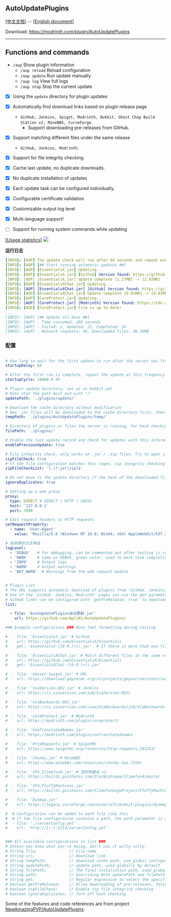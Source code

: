 ## AutoUpdatePlugins

[[中文文档]](https://github.com/ApliNi/AutoUpdatePlugins/blob/main/README.md) -- [[English document]](https://github.com/ApliNi/AutoUpdatePlugins/blob/main/README_EN.md)

Download: https://modrinth.com/plugin/AutoUpdatePlugins

---

## Functions and commands
- `/aup` Show plugin information
    - `/aup reload` Reload configuration
    - `/aup update` Run update manually
    - `/aup log` View full logs
    - `/aup stop` Stop the current update


- [x] Using the `update` directory for plugin updates
- [x] Automatically find download links based on plugin release page
    - `GitHub, Jenkins, Spigot, Modrinth, Bukkit, Ghost Chop Build Station v2, MineBBS, CurseForge`.
        - Support downloading pre-releases from GitHub.
- [x] Support matching different files under the same release
    - `GitHub, Jenkins, Modrinth`.
- [x] Support for file integrity checking
- [x] Cache last update, no duplicate downloads.
- [x] No duplicate installation of updates
- [x] Each update task can be configured individually.
- [x] Configurable certificate validation
- [x] Customizable output log level
- [x] Multi-language support!
- [ ] Support for running system commands while updating


[[Usage statistics]](https://bstats.org/plugin/bukkit/ApliNi-AutoUpdatePlugins/20629)
<a href="https://bstats.org/plugin/bukkit/ApliNi-AutoUpdatePlugins/20629">![](https://bstats.org/signatures/bukkit/ApliNi-AutoUpdatePlugins.svg)</a>

**运行日志**
```yaml
[INFO]: [AUP] The update check will run after 64 seconds and repeat every 14400 seconds.
[INFO]: [AUP] [## Start running automatic updates ##]
[INFO]: [AUP] [EssentialsX.jar] Updating...
[INFO]: [AUP] [EssentialsX.jar] [Github] Version found: https://github.com/EssentialsX/Essentials/releases/download/2.20.1/EssentialsX-2.20.1. jar
[INFO]: [AUP] [EssentialsX.jar] Update complete [1.17MB] -> [2.92MB]
[INFO]: [AUP] [EssentialsXChat.jar] Updating...
[INFO]: [AUP] [EssentialsXChat.jar] [Github] Version found: https://github.com/EssentialsX/Essentials/releases/download/2.20.1/EssentialsXChat- 2.20.1.jar
[INFO]: [AUP] [EssentialsXChat.jar] Update complete [0.01MB] -> [0.01MB]
[INFO]: [AUP] [CoreProtect.jar] Updating...
[INFO]: [AUP] [CoreProtect.jar] [Modrinth] Version found: https://cdn.modrinth.com/data/Lu3KuzdV/versions/w3P6ufP1/CoreProtect-22.2.jar
[INFO]: [AUP] [CoreProtect.jar] file is up to date!
...
[INFO]: [AUP] [## Update all done ##]
[INFO]: [AUP] - Time consumed: 268 seconds
[INFO]: [AUP] - Failed: 2, Updated: 22, Completed: 24
[INFO]: [AUP] - Network requests: 48, Downloaded files: 40.10MB
```


### 配置
```yaml

# How long to wait for the first update to run after the server has finished booting (seconds)
startupDelay: 64

# After the first run is complete, repeat the update at this frequency (seconds, reboot required after modification).
startupCycle: 14400 # 4h

# Plugin update directory, set as in bukkit.yml
# Note that the path must end with "/"
updatePath: './plugins/update/'

# Download the cache directory without modification
# New .jar files will be downloaded to the cache directory first, then moved to the plugin update directory after validation is complete
tempPath: './plugins/AutoUpdatePlugins/temp/'

# Directory of plugins or files the server is running, for hash checking
filePath: './plugins/'

# Enable the last update record and check for updates with this information (temp.yml)
enablePreviousUpdate: true

# File integrity check, only works on .jar / .zip files. Try to open it as a zip file, if it fails, it is incomplete.
zipFileCheck: true
# If the file configuration matches this regex, zip integrity checking is enabled, otherwise it is not enabled
zipFileCheckList: '\.(?:jar|zip)$'

# Do not move to the update directory if the hash of the downloaded file matches the hash of the file to be updated in the update directory (or the file running on the server) (MD5)
ignoreDuplicates: true

# Setting up a web proxy
proxy:
  type: DIRECT # DIRECT | HTTP | SOCKS
  host: '127.0.0.1'
  port: 7890

# Edit request headers in HTTP requests
setRequestProperty:
  - name: 'User-Agent'
    value: 'Mozilla/5.0 (Windows NT 10.0; Win64; x64) AppleWebKit/537.36 (KHTML, like Gecko) Chrome/120.0.0.0 Safari/537.36'

# 启用哪些日志等级
logLevel:
  - 'DEBUG'   # for debugging, can be commented out after testing is complete
  - 'MARK'    # Same as DEBUG, green color, used to mark task completion.
  - 'INFO'    # Output logs
  - 'WARN'    # Output warnings
  - 'NET_WARN'  # Warnings from the web request module


# Plugin List
# The URL supports automatic download of plugins from `GitHub, Jenkins, SpigotMC, Modrinth, Bukkit, 鬼斩构建站 v2, MineBBS, CurseForge` pages, while other links will download them directly.
# One of the `GitHub, Jenkins, Modrinth` pages can use the get parameter to download a specific file.
# GitHub links can be configured with `getPreRelease: true` to download the latest pre-release version.
list:

  - file: 'AutoUpdatePlugins自动更新.jar'
    url: https://github.com/ApliNi/AutoUpdatePlugins/

### Example configurations ### Note Yaml formatting during testing

#  - file: 'EssentialsX.jar' # Github
#    url: https://github.com/EssentialsX/Essentials
#    get: 'EssentialsX-([0-9.]+)\.jar'  # If there is more than one file in the GitHub/Jenkins distribution, you need to match one of them, otherwise download the first one (using the regular expression

#  - file: 'EssentialsXChat.jar' # Match different files in the same release
#    url: https://github.com/EssentialsX/Essentials
#    get: 'EssentialsXChat-([0-9.]+)\.jar'

#  - file: 'Geyser-Spigot.jar' # URL
#    url: https://download.geysermc.org/v2/projects/geyser/versions/latest/builds/latest/downloads/spigot

#  - file: 'ViaVersion-DEV.jar' # Jenkins
#    url: https://ci.viaversion.com/job/ViaVersion-DEV/

#  - file: 'ViaBackwards-DEV.jar'
#    url: https://ci.viaversion.com/view/ViaBackwards/job/ViaBackwards-DEV/

#  - file: 'CoreProtect.jar' # Modrinth
#    url: https://modrinth.com/plugin/coreprotect/

#  - file: 'UseTranslatedNames.jar'
#    url: https://modrinth.com/plugin/usetranslatednames

#  - file: 'HttpRequests.jar' # SpigotMC
#    url: https://www.spigotmc.org/resources/http-requests.101253/

#  - file: 'Chunky.jar' # MineBBS
#    url: https://www.minebbs.com/resources/chunky-tps.7318/

#  - file: 'SF4_Slimefun4.jar' # 鬼斩构建站 v2
#    url: https://builds.guizhanss.com/StarWishsama/Slimefun4/master

#  - file: 'SF4_FluffyMachines.jar'
#    url: https://builds.guizhanss.com/SlimefunGuguProject/FluffyMachines/master

#  - file: 'Dynmap.jar'
#    url: https://legacy.curseforge.com/minecraft/bukkit-plugins/dynmap

#  # Configuration can be added to each file like this
#  # If the file configuration contains a path, the path parameter is automatically set.
#  - file: './serverConfig.yml'
#    url: 'http://[::]:5212/serverConfig.yml'


### All available configurations in list ###
# Unless you know what you're doing, don't use it willy-nilly.
# String file;              // File name
# String url;               // Download link
# String tempPath;          // download cache path, use global configuration by default
# String updatePath;        // update path, used globally by default
# String filePath;          // The final installation path, used globally by default.
# String path;              // Overriding both updatePath and filePath configurations
# String get;               // Regular expression to select the specified file, first one is selected by default. GitHub, Jenkins, Modrinth only.
# boolean getPreRelease;    // Allow downloading of pre-releases, false by default. GitHub only.
# boolean zipFileCheck;     // Enable zip file integrity checking
# boolean ignoreDuplicates; // Turn off hash checking

```

Some of the features and code references are from project [NewAmazingPVP/AutoUpdatePlugins](https://github.com/NewAmazingPVP/AutoUpdatePlugins).
